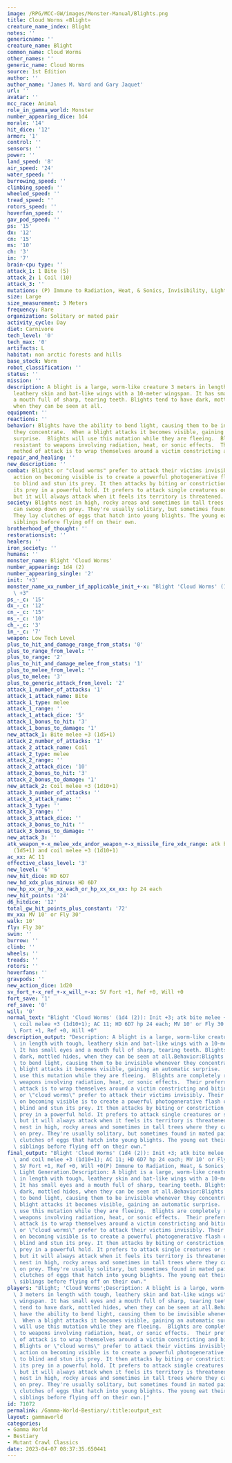 ```yaml
---
image: /RPG/MCC-GW/images/Monster-Manual/Blights.png
title: Cloud Worms «Blight»
creature_name_index: Blight
notes: ''
genericname: ''
creature_name: Blight
common_name: Cloud Worms
other_names: ''
generic_name: Cloud Worms
source: 1st Edition
author: ''
author_name: 'James M. Ward and Gary Jaquet'
url: ''
avatar: ''
mcc_race: Animal
role_in_gamma_world: Monster
number_appearing_dice: 1d4
morale: '14'
hit_dice: '12'
armor: '1'
control: ''
sensors: ''
power: ''
land_speed: '8'
air_speed: '24'
water_speed: ''
burrowing_speed: ''
climbing_speed: ''
wheeled_speed: ''
tread_speed: ''
rotors_speed: ''
hoverfan_speed: ''
gav_pod_speed: ''
ps: '15'
dx: '12'
cn: '15'
ms: '10'
ch: '3'
in: '7'
brain-cpu type: ''
attack_1: 1 Bite (5)
attack_2: 1 Coil (10)
attack_3: ''
mutations: (P) Immune to Radiation, Heat, & Sonics, Invisibility, Light Generation.
size: Large
size_measurement: 3 Meters
frequency: Rare
organization: Solitary or mated pair
activity_cycle: Day
diet: Carnivore
tech_level: '0'
tech_max: '0'
artifacts: L
habitat: non arctic forests and hills
base_stock: Worm
robot_classification: ''
status: ''
mission: ''
description: A blight is a large, worm-like creature 3 meters in length with tough,
  leathery skin and bat-like wings with a 10-meter wingspan. It has small eyes and
  a mouth full of sharp, tearing teeth. Blights tend to have dark, mottled hides,
  when they can be seen at all.
equipment: ''
reactions: ''
behavior: Blights have the ability to bend light, causing them to be invisible whenever
  they concentrate.  When a blight attacks it becomes visible, gaining an automatic
  surprise.  Blights will use this mutation while they are fleeing.  Blights are completely
  resistant to weapons involving radiation, heat, or sonic effects.  Their preferred
  method of attack is to wrap themselves around a victim constricting and biting.
repair_and_healing: ''
new_description: ''
combat: Blights or "cloud worms" prefer to attack their victims invisibly. Their first
  action on becoming visible is to create a powerful photogenerative flash of light
  to blind and stun its prey. It then attacks by biting or constriction, grabbing
  its prey in a powerful hold. It prefers to attack single creatures or small groups,
  but it will always attack when it feels its territory is threatened.
society: Blights nest in high, rocky areas and sometimes in tall trees where they
  can swoop down on prey. They're usually solitary, but sometimes found in mated pairs.
  They lay clutches of eggs that hatch into young blights. The young eat their unhatched
  siblings before flying off on their own.
brotherhood_of_thought: ''
restorationsist: ''
healers: ''
iron_society: ''
humans: ''
monster_name: Blight 'Cloud Worms'
number_appearing: 1d4 (2)
number_appearing_single: '2'
init: '+3'
monster_name_xx_number_if_applicable_init_+-x: "Blight 'Cloud Worms' (1d4 (2)): Init\
  \ +3"
ps_-_c: '15'
dx_-_c: '12'
cn_-_c: '15'
ms_-_c: '10'
ch_-_c: '3'
in_-_c: '7'
weapon: Low Tech Level
plus_to_hit_and_damage_range_from_stats: '0'
plus_to_range_from_level: ''
plus_to_range: '2'
plus_to_hit_and_damage_melee_from_stats: '1'
plus_to_melee_from_level: ''
plus_to_melee: '3'
plus_to_generic_attack_from_level: '2'
attack_1_number_of_attacks: '1'
attack_1_attack_name: Bite
attack_1_type: melee
attack_1_range: ''
attack_1_attack_dice: '5'
attack_1_bonus_to_hit: '3'
attack_1_bonus_to_damage: '1'
new_attack_1: Bite melee +3 (1d5+1)
attack_2_number_of_attacks: '1'
attack_2_attack_name: Coil
attack_2_type: melee
attack_2_range: ''
attack_2_attack_dice: '10'
attack_2_bonus_to_hit: '3'
attack_2_bonus_to_damage: '1'
new_attack_2: Coil melee +3 (1d10+1)
attack_3_number_of_attacks: ''
attack_3_attack_name: ''
attack_3_type: ''
attack_3_range: ''
attack_3_attack_dice: ''
attack_3_bonus_to_hit: ''
attack_3_bonus_to_damage: ''
new_attack_3: ''
atk_weapon_+-x_melee_xdx_andor_weapon_+-x_missile_fire_xdx_range: atk bite melee +3
  (1d5+1) and coil melee +3 (1d10+1)
ac_xx: AC 11
effective_class_level: '3'
new_level: '6'
new_hit_dice: HD 6D7
new_hd_xdx_plus_minus: HD 6D7
new_hp_xx_or_hp_xx_each_or_hp_xx_xx_xx: hp 24 each
new_hit_points: '24'
d6_hitdice: '12'
total_gw_hit_points_plus_constant: '72'
mv_xx: MV 10' or Fly 30'
walk: 10'
fly: Fly 30'
swim: ''
burrow: ''
climb: ''
wheels: ''
treads: ''
rotors: ''
hoverfans: ''
gravpods: ''
new_action_dice: 1d20
sv_fort_+-x_ref_+-x_will_+-x: SV Fort +1, Ref +0, Will +0
fort_save: '1'
ref_save: '0'
will: '0'
normal_text: "Blight 'Cloud Worms' (1d4 (2)): Init +3; atk bite melee +3 (1d5+1) and\
  \ coil melee +3 (1d10+1); AC 11; HD 6D7 hp 24 each; MV 10' or Fly 30' ; 1d20; SV\
  \ Fort +1, Ref +0, Will +0"
description_output: "Description: A blight is a large, worm-like creature 3 meters\
  \ in length with tough, leathery skin and bat-like wings with a 10-meter wingspan.\
  \ It has small eyes and a mouth full of sharp, tearing teeth. Blights tend to have\
  \ dark, mottled hides, when they can be seen at all.Behavior:Blights have the ability\
  \ to bend light, causing them to be invisible whenever they concentrate.  When a\
  \ blight attacks it becomes visible, gaining an automatic surprise.  Blights will\
  \ use this mutation while they are fleeing.  Blights are completely resistant to\
  \ weapons involving radiation, heat, or sonic effects.  Their preferred method of\
  \ attack is to wrap themselves around a victim constricting and biting.Combat: Blights\
  \ or \"cloud worms\" prefer to attack their victims invisibly. Their first action\
  \ on becoming visible is to create a powerful photogenerative flash of light to\
  \ blind and stun its prey. It then attacks by biting or constriction, grabbing its\
  \ prey in a powerful hold. It prefers to attack single creatures or small groups,\
  \ but it will always attack when it feels its territory is threatened.Society: Blights\
  \ nest in high, rocky areas and sometimes in tall trees where they can swoop down\
  \ on prey. They're usually solitary, but sometimes found in mated pairs. They lay\
  \ clutches of eggs that hatch into young blights. The young eat their unhatched\
  \ siblings before flying off on their own."
final_output: "Blight 'Cloud Worms' (1d4 (2)): Init +3; atk bite melee +3 (1d5+1)\
  \ and coil melee +3 (1d10+1); AC 11; HD 6D7 hp 24 each; MV 10' or Fly 30' ; 1d20;\
  \ SV Fort +1, Ref +0, Will +0(P) Immune to Radiation, Heat, & Sonics, Invisibility,\
  \ Light Generation.Description: A blight is a large, worm-like creature 3 meters\
  \ in length with tough, leathery skin and bat-like wings with a 10-meter wingspan.\
  \ It has small eyes and a mouth full of sharp, tearing teeth. Blights tend to have\
  \ dark, mottled hides, when they can be seen at all.Behavior:Blights have the ability\
  \ to bend light, causing them to be invisible whenever they concentrate.  When a\
  \ blight attacks it becomes visible, gaining an automatic surprise.  Blights will\
  \ use this mutation while they are fleeing.  Blights are completely resistant to\
  \ weapons involving radiation, heat, or sonic effects.  Their preferred method of\
  \ attack is to wrap themselves around a victim constricting and biting.Combat: Blights\
  \ or \"cloud worms\" prefer to attack their victims invisibly. Their first action\
  \ on becoming visible is to create a powerful photogenerative flash of light to\
  \ blind and stun its prey. It then attacks by biting or constriction, grabbing its\
  \ prey in a powerful hold. It prefers to attack single creatures or small groups,\
  \ but it will always attack when it feels its territory is threatened.Society: Blights\
  \ nest in high, rocky areas and sometimes in tall trees where they can swoop down\
  \ on prey. They're usually solitary, but sometimes found in mated pairs. They lay\
  \ clutches of eggs that hatch into young blights. The young eat their unhatched\
  \ siblings before flying off on their own."
players: "Blight; 'Cloud Worms';Description: A blight is a large, worm-like creature\
  \ 3 meters in length with tough, leathery skin and bat-like wings with a 10-meter\
  \ wingspan. It has small eyes and a mouth full of sharp, tearing teeth. Blights\
  \ tend to have dark, mottled hides, when they can be seen at all.Behavior:Blights\
  \ have the ability to bend light, causing them to be invisible whenever they concentrate.\
  \  When a blight attacks it becomes visible, gaining an automatic surprise.  Blights\
  \ will use this mutation while they are fleeing.  Blights are completely resistant\
  \ to weapons involving radiation, heat, or sonic effects.  Their preferred method\
  \ of attack is to wrap themselves around a victim constricting and biting.Combat:\
  \ Blights or \"cloud worms\" prefer to attack their victims invisibly. Their first\
  \ action on becoming visible is to create a powerful photogenerative flash of light\
  \ to blind and stun its prey. It then attacks by biting or constriction, grabbing\
  \ its prey in a powerful hold. It prefers to attack single creatures or small groups,\
  \ but it will always attack when it feels its territory is threatened.Society: Blights\
  \ nest in high, rocky areas and sometimes in tall trees where they can swoop down\
  \ on prey. They're usually solitary, but sometimes found in mated pairs. They lay\
  \ clutches of eggs that hatch into young blights. The young eat their unhatched\
  \ siblings before flying off on their own.|"
id: 71072
permalink: /Gamma-World-Bestiary/:title:output_ext
layout: gammaworld
categories:
- Gamma World
- Bestiary
- Mutant Crawl Classics
date: 2023-04-07 08:37:35.650441
---
```

